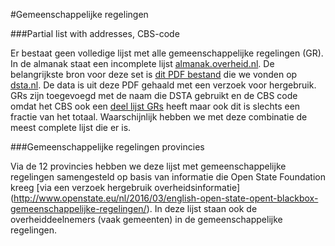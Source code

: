 #Gemeenschappelijke regelingen

###Partial list with addresses, CBS-code

Er bestaat geen volledige lijst met alle gemeenschappelijke regelingen (GR). In de almanak staat een incomplete lijst [almanak.overheid.nl](https://almanak.overheid.nl/categorie/34/Regionale_samenwerkingsorganen/). De belangrijkste bron voor deze set is [dit PDF bestand](http://www.dsta.nl/dsresource?type=pdf&objectid=minfinbeheer:83729&versionid=&subobjectname=) die we vonden op [dsta.nl](http://www.dsta.nl/Onderwerpen/Schatkistbankieren_voor_decentrale_overheden/Veelgestelde_vragen/Deelnemende_decentrale_overheden). De data is uit deze PDF gehaald met een verzoek voor hergebruik. GRs zijn toegevoegd met de naam die DSTA gebruikt en de CBS code omdat het CBS ook een [deel lijst GRs](http://dataderden.cbs.nl/ODataApi/OData/45029NED/GemeenschappelijkeRegelingen) heeft maar ook dit is slechts een fractie van het totaal. Waarschijnlijk hebben we met deze combinatie de meest complete lijst die er is.

###Gemeenschappelijke regelingen provincies

Via de 12 provincies hebben we deze lijst met gemeenschappelijke regelingen samengesteld op basis van informatie die Open State Foundation kreeg [via een verzoek hergebruik overheidsinformatie] (http://www.openstate.eu/nl/2016/03/english-open-state-opent-blackbox-gemeenschappelijke-regelingen/). In deze lijst staan ook de overheiddeelnemers (vaak gemeenten) in de gemeenschappelijke regelingen.
